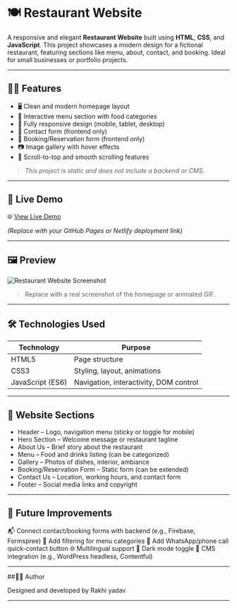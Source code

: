 # 🍽️ Restaurant Website

A responsive and elegant **Restaurant Website** built using **HTML**, **CSS**, and **JavaScript**. This project showcases a modern design for a fictional restaurant, featuring sections like menu, about, contact, and booking. Ideal for small businesses or portfolio projects.

---

## 🧑‍🍳 Features

- 🖥️ Clean and modern homepage layout
- 🍕 Interactive menu section with food categories
- 📱 Fully responsive design (mobile, tablet, desktop)
- 📝 Contact form (frontend only)
- 🧾 Booking/Reservation form (frontend only)
- 📷 Image gallery with hover effects
- 🔼 Scroll-to-top and smooth scrolling features

> *This project is static and does not include a backend or CMS.*

---

## 🚀 Live Demo

🌐 [View Live Demo](https://yourusername.github.io/restaurant-website)

*(Replace with your GitHub Pages or Netlify deployment link)*

---

## 🖼️ Preview

![Restaurant Website Screenshot](screenshot.png)

> Replace with a real screenshot of the homepage or animated GIF.

---

## 🛠️ Technologies Used

| Technology       | Purpose                                |
|------------------|----------------------------------------|
| HTML5            | Page structure                         |
| CSS3             | Styling, layout, animations            |
| JavaScript (ES6) | Navigation, interactivity, DOM control |

---

## 📄 Website Sections

- Header – Logo, navigation menu (sticky or toggle for mobile)
- Hero Section – Welcome message or restaurant tagline
- About Us – Brief story about the restaurant
- Menu – Food and drinks listing (can be categorized)
- Gallery – Photos of dishes, interior, ambiance
- Booking/Reservation Form – Static form (can be extended)
- Contact Us – Location, working hours, and contact form
- Footer – Social media links and copyright

---

## 🌱 Future Improvements

📬 Connect contact/booking forms with backend (e.g., Firebase, Formspree)
🍔 Add filtering for menu categories
📲 Add WhatsApp/phone call quick-contact button
🌐 Multilingual support
🌙 Dark mode toggle
💾 CMS integration (e.g., WordPress headless, Contentful)

---

##👨‍🍳 Author

Designed and developed by Rakhi yadav

---
